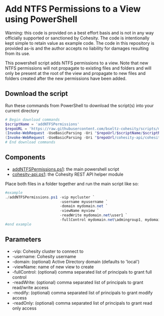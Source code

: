 # Add NTFS Permissions to a View using PowerShell

Warning: this code is provided on a best effort basis and is not in any way officially supported or sanctioned by Cohesity. The code is intentionally kept simple to retain value as example code. The code in this repository is provided as-is and the author accepts no liability for damages resulting from its use.

This powershell script adds NTFS permissions to a view. Note that new NTFS permissions will not propagate to existing files and folders and will only be present at the root of the view and propagate to new files and folders created after the new permissions have been added.

## Download the script

Run these commands from PowerShell to download the script(s) into your current directory

```powershell
# Begin download commands
$scriptName = 'addNTFSPermissions'
$repoURL = 'https://raw.githubusercontent.com/bseltz-cohesity/scripts/master/powershell'
(Invoke-WebRequest -UseBasicParsing -Uri "$repoUrl/$scriptName/$scriptName.ps1").content | Out-File "$scriptName.ps1"; (Get-Content "$scriptName.ps1") | Set-Content "$scriptName.ps1"
(Invoke-WebRequest -UseBasicParsing -Uri "$repoUrl/cohesity-api/cohesity-api.ps1").content | Out-File cohesity-api.ps1; (Get-Content cohesity-api.ps1) | Set-Content cohesity-api.ps1
# End download commands
```

## Components

* [addNTFSPermissions.ps1](https://raw.githubusercontent.com/bseltz-cohesity/scripts/master/powershell/addNTFSPermissions/addNTFSPermissions.ps1): the main powershell script
* [cohesity-api.ps1](https://raw.githubusercontent.com/bseltz-cohesity/scripts/master/powershell/cohesity-api/cohesity-api.ps1): the Cohesity REST API helper module

Place both files in a folder together and run the main script like so:

```powershell
#example
./addNTFSPermissions.ps1 -vip mycluster `
                         -username myusername `
                         -domain mydomain.net `
                         -viewName myview `
                         -readWrite mydomain.net\user1 `
                         -fullControl mydomain.net\admingroup1, mydomain.net\admingroup2
#end example
```

## Parameters

* -vip: Cohesity cluster to connect to
* -username: Cohesity username
* -domain: (optional) Active Directory domain (defaults to 'local')
* -viewName: name of new view to create
* -fullControl: (optional) comma separated list of principals to grant full control
* -readWrite: (optional) comma separated list of principals to grant read/write access
* -modify: (optional) comma separated list of principals to grant modify access
* -readOnly: (optional) comma separated list of principals to grant read only access
